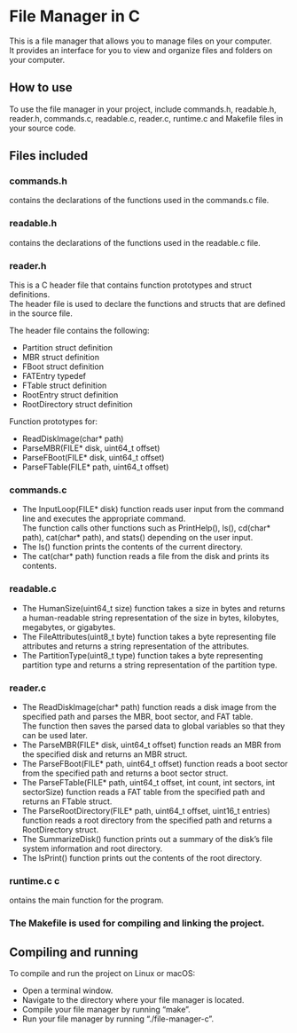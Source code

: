 # File Manager in C

This is a file manager that allows you to manage files on your computer. <br />
It provides an interface for you to view and organize files and folders on your computer.

## How to use

To use the file manager in your project, include commands.h, readable.h, reader.h, commands.c, readable.c, reader.c, runtime.c and Makefile files in your source code.

## Files included

### commands.h 
contains the declarations of the functions used in the commands.c file. 

### readable.h 
contains the declarations of the functions used in the readable.c file. 

### reader.h
This is a C header file that contains function prototypes and struct definitions. <br />
The header file is used to declare the functions and structs that are defined in the source file.

The header file contains the following:<br />
* Partition struct definition<br />
* MBR struct definition<br />
* FBoot struct definition<br />
* FATEntry typedef<br />
* FTable struct definition<br />
* RootEntry struct definition<br />
* RootDirectory struct definition<br />

Function prototypes for:<br />
* ReadDiskImage(char* path)<br />
* ParseMBR(FILE* disk, uint64_t offset)<br />
* ParseFBoot(FILE* disk, uint64_t offset)<br />
* ParseFTable(FILE* path, uint64_t offset)<br />

### commands.c

* The InputLoop(FILE* disk) function reads user input from the command line and executes the appropriate command. <br />
The function calls other functions such as PrintHelp(), ls(), cd(char* path), cat(char* path), and stats() depending on the user input.<br />
* The ls() function prints the contents of the current directory.<br />
* The cat(char* path) function reads a file from the disk and prints its contents.<br />

### readable.c

* The HumanSize(uint64_t size) function takes a size in bytes and returns a human-readable string representation of the size in bytes, kilobytes, megabytes, or gigabytes.<br />
* The FileAttributes(uint8_t byte) function takes a byte representing file attributes and returns a string representation of the attributes.<br />
* The PartitionType(uint8_t type) function takes a byte representing partition type and returns a string representation of the partition type.<br />

### reader.c

* The ReadDiskImage(char* path) function reads a disk image from the specified path and parses the MBR, boot sector, and FAT table.<br /> 
The function then saves the parsed data to global variables so that they can be used later.<br />
* The ParseMBR(FILE* disk, uint64_t offset) function reads an MBR from the specified disk and returns an MBR struct.<br />
* The ParseFBoot(FILE* path, uint64_t offset) function reads a boot sector from the specified path and returns a boot sector struct.<br />
* The ParseFTable(FILE* path, uint64_t offset, int count, int sectors, int sectorSize) function reads a FAT table from the specified path and returns an FTable struct.<br />
* The ParseRootDirectory(FILE* path, uint64_t offset, uint16_t entries) function reads a root directory from the specified path and returns a RootDirectory struct.<br />
* The SummarizeDisk() function prints out a summary of the disk’s file system information and root directory.<br />
* The lsPrint() function prints out the contents of the root directory.<br />

### runtime.c c
ontains the main function for the program.

### The Makefile is used for compiling and linking the project.

## Compiling and running

To compile and run the project on Linux or macOS:
* Open a terminal window.
* Navigate to the directory where your file manager is located.
* Compile your file manager by running “make”.
* Run your file manager by running “./file-manager-c”.
